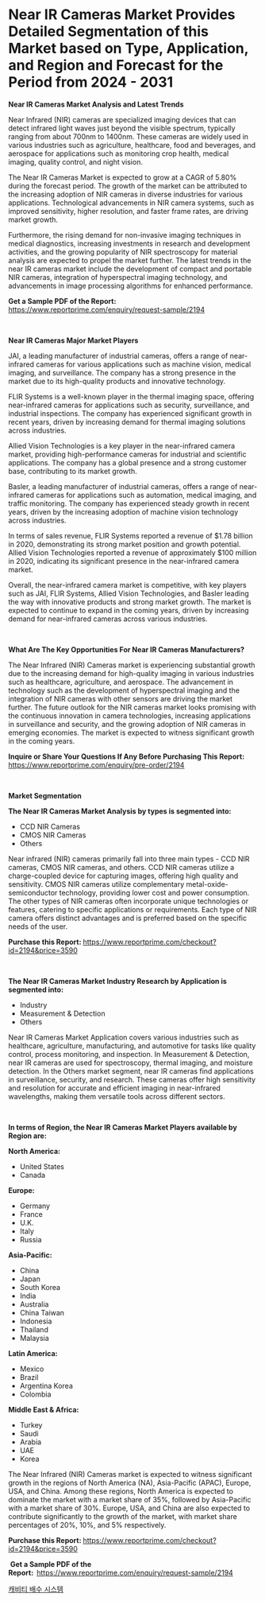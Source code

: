 <p><h1>Near IR Cameras Market Provides Detailed Segmentation of this Market based on Type, Application, and Region and Forecast for the Period from 2024 - 2031</h1></p><p><strong>Near IR Cameras Market Analysis and Latest Trends</strong></p>
<p><p>Near Infrared (NIR) cameras are specialized imaging devices that can detect infrared light waves just beyond the visible spectrum, typically ranging from about 700nm to 1400nm. These cameras are widely used in various industries such as agriculture, healthcare, food and beverages, and aerospace for applications such as monitoring crop health, medical imaging, quality control, and night vision.</p><p>The Near IR Cameras Market is expected to grow at a CAGR of 5.80% during the forecast period. The growth of the market can be attributed to the increasing adoption of NIR cameras in diverse industries for various applications. Technological advancements in NIR camera systems, such as improved sensitivity, higher resolution, and faster frame rates, are driving market growth.</p><p>Furthermore, the rising demand for non-invasive imaging techniques in medical diagnostics, increasing investments in research and development activities, and the growing popularity of NIR spectroscopy for material analysis are expected to propel the market further. The latest trends in the near IR cameras market include the development of compact and portable NIR cameras, integration of hyperspectral imaging technology, and advancements in image processing algorithms for enhanced performance.</p></p>
<p><strong>Get a Sample PDF of the Report:&nbsp;</strong> <a href="https://www.reportprime.com/enquiry/request-sample/2194">https://www.reportprime.com/enquiry/request-sample/2194</a></p>
<p>&nbsp;</p>
<p><strong>Near IR Cameras Major Market Players</strong></p>
<p><p>JAI, a leading manufacturer of industrial cameras, offers a range of near-infrared cameras for various applications such as machine vision, medical imaging, and surveillance. The company has a strong presence in the market due to its high-quality products and innovative technology.</p><p>FLIR Systems is a well-known player in the thermal imaging space, offering near-infrared cameras for applications such as security, surveillance, and industrial inspections. The company has experienced significant growth in recent years, driven by increasing demand for thermal imaging solutions across industries.</p><p>Allied Vision Technologies is a key player in the near-infrared camera market, providing high-performance cameras for industrial and scientific applications. The company has a global presence and a strong customer base, contributing to its market growth.</p><p>Basler, a leading manufacturer of industrial cameras, offers a range of near-infrared cameras for applications such as automation, medical imaging, and traffic monitoring. The company has experienced steady growth in recent years, driven by the increasing adoption of machine vision technology across industries.</p><p>In terms of sales revenue, FLIR Systems reported a revenue of $1.78 billion in 2020, demonstrating its strong market position and growth potential. Allied Vision Technologies reported a revenue of approximately $100 million in 2020, indicating its significant presence in the near-infrared camera market.</p><p>Overall, the near-infrared camera market is competitive, with key players such as JAI, FLIR Systems, Allied Vision Technologies, and Basler leading the way with innovative products and strong market growth. The market is expected to continue to expand in the coming years, driven by increasing demand for near-infrared cameras across various industries.</p></p>
<p>&nbsp;</p>
<p><strong>What Are The Key Opportunities For Near IR Cameras Manufacturers?</strong></p>
<p><p>The Near Infrared (NIR) Cameras market is experiencing substantial growth due to the increasing demand for high-quality imaging in various industries such as healthcare, agriculture, and aerospace. The advancement in technology such as the development of hyperspectral imaging and the integration of NIR cameras with other sensors are driving the market further. The future outlook for the NIR cameras market looks promising with the continuous innovation in camera technologies, increasing applications in surveillance and security, and the growing adoption of NIR cameras in emerging economies. The market is expected to witness significant growth in the coming years.</p></p>
<p><strong>Inquire or Share Your Questions If Any Before Purchasing This Report:</strong> <a href="https://www.reportprime.com/enquiry/pre-order/2194">https://www.reportprime.com/enquiry/pre-order/2194</a></p>
<p>&nbsp;</p>
<p><strong>Market Segmentation</strong></p>
<p><strong>The Near IR Cameras Market Analysis by types is segmented into:</strong></p>
<p><ul><li>CCD NIR Cameras</li><li>CMOS NIR Cameras</li><li>Others</li></ul></p>
<p><p>Near infrared (NIR) cameras primarily fall into three main types - CCD NIR cameras, CMOS NIR cameras, and others. CCD NIR cameras utilize a charge-coupled device for capturing images, offering high quality and sensitivity. CMOS NIR cameras utilize complementary metal-oxide-semiconductor technology, providing lower cost and power consumption. The other types of NIR cameras often incorporate unique technologies or features, catering to specific applications or requirements. Each type of NIR camera offers distinct advantages and is preferred based on the specific needs of the user.</p></p>
<p><strong>Purchase this Report:&nbsp;</strong><a href="https://www.reportprime.com/checkout?id=2194&price=3590">https://www.reportprime.com/checkout?id=2194&price=3590</a></p>
<p>&nbsp;</p>
<p><strong>The Near IR Cameras Market Industry Research by Application is segmented into:</strong></p>
<p><ul><li>Industry</li><li>Measurement & Detection</li><li>Others</li></ul></p>
<p><p>Near IR Cameras Market Application covers various industries such as healthcare, agriculture, manufacturing, and automotive for tasks like quality control, process monitoring, and inspection. In Measurement & Detection, near IR cameras are used for spectroscopy, thermal imaging, and moisture detection. In the Others market segment, near IR cameras find applications in surveillance, security, and research. These cameras offer high sensitivity and resolution for accurate and efficient imaging in near-infrared wavelengths, making them versatile tools across different sectors.</p></p>
<p>&nbsp;</p>
<p><strong>In terms of Region, the Near IR Cameras Market Players available by Region are:</strong></p>
<p>
    <p> <strong> North America: </strong>
        <ul>
            <li>United States</li>
            <li>Canada</li>
        </ul>
        </p> 
    <p> <strong> Europe: </strong>
        <ul>
            <li>Germany</li>
            <li>France</li>
            <li>U.K.</li>
            <li>Italy</li>
            <li>Russia</li>
        </ul>
        </p> 
    <p> <strong> Asia-Pacific: </strong>
        <ul>
            <li>China</li>
            <li>Japan</li>
            <li>South Korea</li>
            <li>India</li>
            <li>Australia</li>
            <li>China Taiwan</li>
            <li>Indonesia</li>
            <li>Thailand</li>
            <li>Malaysia</li>
        </ul>
        </p> 
    <p> <strong> Latin America: </strong>
        <ul>
            <li>Mexico</li>
            <li>Brazil</li>
            <li>Argentina Korea</li>
            <li>Colombia</li>
        </ul>
        </p> 
    <p> <strong> Middle East & Africa: </strong>
        <ul>
            <li>Turkey</li>
            <li>Saudi</li>
            <li>Arabia</li>
            <li>UAE</li>
            <li>Korea</li>
        </ul>
    </p>
    </p>
<p><p>The Near Infrared (NIR) Cameras market is expected to witness significant growth in the regions of North America (NA), Asia-Pacific (APAC), Europe, USA, and China. Among these regions, North America is expected to dominate the market with a market share of 35%, followed by Asia-Pacific with a market share of 30%. Europe, USA, and China are also expected to contribute significantly to the growth of the market, with market share percentages of 20%, 10%, and 5% respectively.</p></p>
<p><strong>Purchase this Report: </strong><a href="https://www.reportprime.com/checkout?id=2194&price=3590">https://www.reportprime.com/checkout?id=2194&price=3590</a></p>
<p>&nbsp;<strong>Get a Sample PDF of the Report:&nbsp;&nbsp;</strong><a href="https://www.reportprime.com/enquiry/request-sample/2194">https://www.reportprime.com/enquiry/request-sample/2194</a></p>
<p><strong></strong></p>
<p><p><a href="https://medium.com/@fly879567/%EC%BA%90%EB%B9%84%ED%8B%B0-%EB%B0%B0%EC%88%98-%EC%8B%9C%EC%8A%A4%ED%85%9C-%EC%8B%9C%EC%9E%A5-%EC%9C%A0%ED%98%95-%EC%9D%91%EC%9A%A9-%EB%B0%8F-%EC%A7%80%EB%A6%AC%EC%97%90-%EB%8C%80%ED%95%9C-%EC%A2%85%ED%95%A9-%ED%8F%89%EA%B0%80-aa22cf806e14">캐비티 배수 시스템</a></p></p>